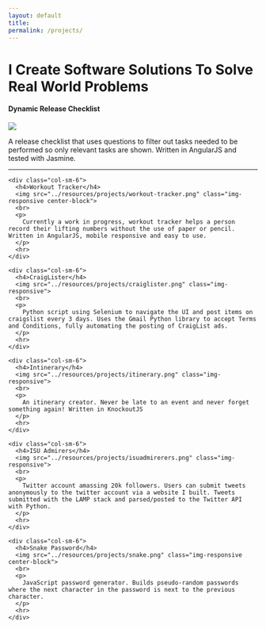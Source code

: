 ```yaml
---
layout: default
title:
permalink: /projects/
---
```

  <div class="row">
  <div class="col-lg-12 text-center">
    <h1 class="title">
      I Create Software Solutions To Solve Real World Problems
    </h1>
  </div>
  </div>

  <div class="row white-row">
    <div class="col-sm-6">
      <h4>Dynamic Release Checklist</h4>
      <img src="../resources/projects/dynamic-release-checklist.png" class="img-responsive center-block">
      <br>
      <p>
        A release checklist that uses questions to filter out tasks needed to be performed so only relevant tasks are shown. Written in AngularJS and tested with Jasmine.
      </p>
      <hr>
    </div>

    <div class="col-sm-6">
      <h4>Workout Tracker</h4>
      <img src="../resources/projects/workout-tracker.png" class="img-responsive center-block">
      <br>
      <p>
        Currently a work in progress, workout tracker helps a person record their lifting numbers without the use of paper or pencil. Written in AngularJS, mobile responsive and easy to use.
      </p>
      <hr>
    </div>

    <div class="col-sm-6">
      <h4>CraigLister</h4>
      <img src="../resources/projects/craiglister.png" class="img-responsive">
      <br>
      <p>
        Python script using Selenium to navigate the UI and post items on craigslist every 3 days. Uses the Gmail Python library to accept Terms and Conditions, fully automating the posting of CraigList ads.
      </p>
      <hr>
    </div>

    <div class="col-sm-6">
      <h4>Intinerary</h4>
      <img src="../resources/projects/itinerary.png" class="img-responsive">
      <br>
      <p>
        An itinerary creator. Never be late to an event and never forget something again! Written in KnockoutJS
      </p>
      <hr>
    </div>

    <div class="col-sm-6">
      <h4>ISU Admirers</h4>
      <img src="../resources/projects/isuadmirerers.png" class="img-responsive">
      <br>
      <p>
        Twitter account amassing 20k followers. Users can submit tweets anonymously to the twitter account via a website I built. Tweets submitted with the LAMP stack and parsed/posted to the Twitter API with Python.
      </p>
      <hr>
    </div>

    <div class="col-sm-6">
      <h4>Snake Password</h4>
      <img src="../resources/projects/snake.png" class="img-responsive center-block">
      <br>
      <p>
        JavaScript password generator. Builds pseudo-random passwords where the next character in the password is next to the previous character.
      </p>
      <hr>
    </div>
  </div>
